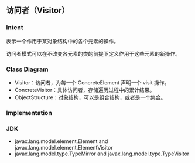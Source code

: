 ## 访问者（Visitor）

### Intent

表示一个作用于某对象结构中的各个元素的操作。

访问者模式可以在不改变各元素的类的前提下定义作用于这些元素的新操作。

### Class Diagram

- Visitor：访问者，为每一个 ConcreteElement 声明一个 visit 操作。
- ConcreteVisitor：具体访问者，存储遍历过程中的累计结果。
- ObjectStructure：对象结构，可以是组合结构，或者是一个集合。

### Implementation

### JDK

- javax.lang.model.element.Element and javax.lang.model.element.ElementVisitor
- javax.lang.model.type.TypeMirror and javax.lang.model.type.TypeVisitor